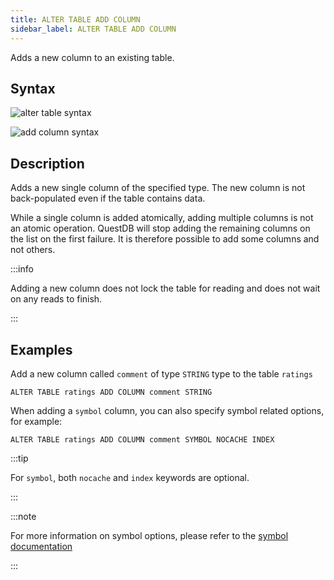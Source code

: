 ```yaml
---
title: ALTER TABLE ADD COLUMN
sidebar_label: ALTER TABLE ADD COLUMN
---
```


Adds a new column to an existing table.

## Syntax

![alter table syntax](/img/doc/diagrams/alter-table.svg)

![add column syntax](/img/doc/diagrams/alter-table-add-column.svg)

## Description

Adds a new single column of the specified type. The new column is not
back-populated even if the table contains data.

While a single column is added atomically, adding multiple columns is not an
atomic operation. QuestDB will stop adding the remaining columns on the list on
the first failure. It is therefore possible to add some columns and not others.

:::info

Adding a new column does not lock the table for reading and does not wait on any
reads to finish.

:::

## Examples

Add a new column called `comment` of type `STRING` type to the table `ratings`

```questdb-sql title="New column"
ALTER TABLE ratings ADD COLUMN comment STRING
```

When adding a `symbol` column, you can also specify symbol related options, for
example:

```questdb-sql title="New symbol column"
ALTER TABLE ratings ADD COLUMN comment SYMBOL NOCACHE INDEX
```

:::tip

For `symbol`, both `nocache` and `index` keywords are optional.

:::

:::note

For more information on symbol options, please refer to the
[symbol documentation](concept/symbol.md)

:::

